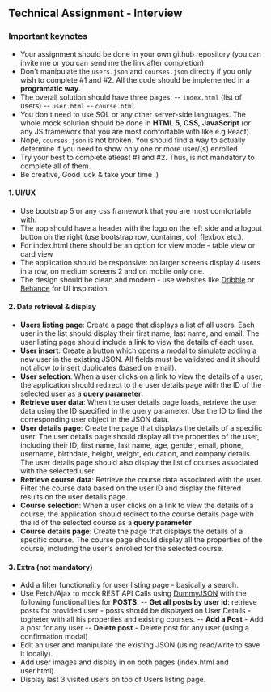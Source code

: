 ## Technical Assignment - Interview

### Important keynotes

-   Your assignment should be done in your own github repository (you can invite me or you can send me the link after completion).
-   Don't manipulate the `users.json` and `courses.json` directly if you only wish to complete #1 and #2. All the code should be implemented in a **programatic way**.
-   The overall solution should have three pages:
    \-- `index.html` (list of users)
    \-- `user.html` 
    \-- `course.html`
-   You don't need to use SQL or any other server-side languages. The whole mock solution should be done in **HTML 5**, **CSS**, **JavaScript** (or any JS framework that you are most comfortable with like e.g React).
-   Nope, `courses.json` is not broken. You should find a way to actually determine if you need to show only one or more user/(s) enrolled.
-   Try your best to complete atleast #1 and #2. Thus, is not mandatory to complete all of them.
-   Be creative, Good luck & take your time :) 

#### 1. UI/UX

-   Use bootstrap 5 or any css framework that you are most comfortable with.
-   The app should have a header with the logo on the left side and a logout button on the right (use bootstrap row, container, col, flexbox etc.).
-   For index.html there should be an option for view mode - table view or card view
-   The application should be responsive: on larger screens display 4 users in a row, on medium screens 2 and on mobile only one.
-   The design should be clean and modern - use websites like [Dribble](https://dribbble.com/) or [Behance](https://www.behance.net/) for UI inspiration.

#### 2. Data retrieval & display

-   **Users listing page**: Create a page that displays a list of all users. Each user in the list should display their first name, last name, and email. The user listing page should include a link to view the details of each user. 
-   **User insert**: Create a button which opens a modal to simulate adding a new user in the existing JSON. All fields must be validated and it should not allow to insert duplicates (based on email). 
-   **User selection**: When a user clicks on a link to view the details of a user, the application should redirect to the user details page with the ID of the selected user as a **query parameter**.
-   **Retrieve user data**: When the user details page loads, retrieve the user data using the ID specified in the query parameter. Use the ID to find the corresponding user object in the JSON data.
-   **User details page**: Create the page that displays the details of a specific user. The user details page should display all the properties of the user, including their ID, first name, last name, age, gender, email, phone, username, birthdate, height, weight, education, and company details. The user details page should also display the list of courses associated with the selected user.
-   **Retrieve course data**: Retrieve the course data associated with the user. Filter the course data based on the user ID and display the filtered results on the user details page.
-   **Course selection**: When a user clicks on a link to view the details of a course, the application should redirect to the course details page with the id of the selected course as a **query parameter**
-   **Course details page**: Create the page that displays the details of a specific course. The course page should display all the properties of the course, including the user's enrolled for the selected course.

#### 3. Extra (not mandatory)

-   Add a filter functionality for user listing page - basically a search.
-   Use Fetch/Ajax to mock REST API Calls using [DummyJSON](https://dummyjson.com/docs/posts) with the following functionalities for **POSTS**:
    \-- **Get all posts by user id**: retrieve posts for provided user - posts should be displayed on User Details - togheter with all his properties and existing courses.
    \-- **Add a Post** - Add a post for any user
    \-- **Delete post** - Delete post for any user (using a confirmation modal)
-   Edit an user and manipulate the existing JSON (using read/write to save it locally).
-   Add user images and display in on both pages (index.html and user.html).
-   Display last 3 visited users on top of Users listing page.
